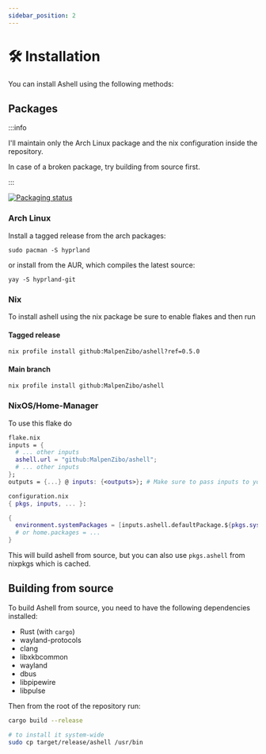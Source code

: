 ```yaml
---
sidebar_position: 2
---
```


# 🛠️ Installation

You can install Ashell using the following methods:

## Packages

:::info

I'll maintain only the Arch Linux package and the nix configuration inside the repository.

In case of a broken package, try building from source first.

:::

[![Packaging status](https://repology.org/badge/vertical-allrepos/ashell.svg)](https://repology.org/project/ashell/versions)

### Arch Linux

Install a tagged release from the arch packages:

`sudo pacman -S hyprland`

or install from the AUR, which compiles the latest source:

`yay -S hyprland-git`

### Nix

To install ashell using the nix package be sure to enable flakes and then run

#### Tagged release

```
nix profile install github:MalpenZibo/ashell?ref=0.5.0
```

#### Main branch

```
nix profile install github:MalpenZibo/ashell
```

### NixOS/Home-Manager

To use this flake do

```nix
flake.nix
inputs = {
  # ... other inputs
  ashell.url = "github:MalpenZibo/ashell";
  # ... other inputs
};
outputs = {...} @ inputs: {<outputs>}; # Make sure to pass inputs to your specialArgs!
```

```nix
configuration.nix
{ pkgs, inputs, ... }:

{
  environment.systemPackages = [inputs.ashell.defaultPackage.${pkgs.system}];
  # or home.packages = ...
}
```

This will build ashell from source, but you can also use `pkgs.ashell` from nixpkgs which is cached.

## Building from source

To build Ashell from source, you need to have the following dependencies installed:

- Rust (with `cargo`)
- wayland-protocols
- clang
- libxkbcommon
- wayland
- dbus
- libpipewire
- libpulse

Then from the root of the repository run:

```bash
cargo build --release

# to install it system-wide
sudo cp target/release/ashell /usr/bin
```
